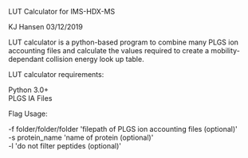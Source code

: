 LUT Calculator for IMS-HDX-MS

KJ Hansen
03/12/2019

LUT calculator is a python-based program to combine many PLGS ion accounting files and calculate the values required to create a mobility-dependant collision energy look up table.

LUT calculator requirements:

Python 3.0+<br>
PLGS IA Files

Flag Usage:

-f 	folder/folder/folder	'filepath of PLGS ion accounting files (optional)'<br>
-s	protein_name		'name of protein (optional)'<br>
-l					'do not filter peptides (optional)'

